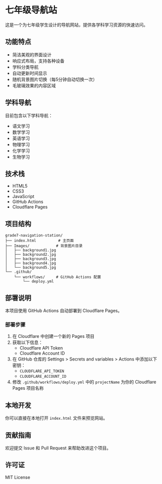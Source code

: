 # 七年级导航站

这是一个为七年级学生设计的导航网站，提供各学科学习资源的快速访问。

## 功能特点

- 简洁美观的界面设计
- 响应式布局，支持各种设备
- 学科分类导航
- 自动更新时间显示
- 随机背景图片切换（每5分钟自动切换一次）
- 毛玻璃效果的内容区域

## 学科导航

目前包含以下学科导航：
- 语文学习
- 数学学习
- 英语学习
- 物理学习
- 化学学习
- 生物学习

## 技术栈

- HTML5
- CSS3
- JavaScript
- GitHub Actions
- Cloudflare Pages

## 项目结构

```
grade7-navigation-station/
├── index.html          # 主页面
├── Images/            # 背景图片目录
│   ├── background1.jpg
│   ├── background2.jpg
│   ├── background3.jpg
│   ├── background4.jpg
│   └── background5.jpg
└── .github/
    └── workflows/     # GitHub Actions 配置
        └── deploy.yml
```

## 部署说明

本项目使用 GitHub Actions 自动部署到 Cloudflare Pages。

### 部署步骤

1. 在 Cloudflare 中创建一个新的 Pages 项目
2. 获取以下信息：
   - Cloudflare API Token
   - Cloudflare Account ID
3. 在 GitHub 仓库的 Settings > Secrets and variables > Actions 中添加以下密钥：
   - `CLOUDFLARE_API_TOKEN`
   - `CLOUDFLARE_ACCOUNT_ID`
4. 修改 `.github/workflows/deploy.yml` 中的 `projectName` 为你的 Cloudflare Pages 项目名称

## 本地开发

你可以直接在本地打开 `index.html` 文件来预览网站。

## 贡献指南

欢迎提交 Issue 和 Pull Request 来帮助改进这个项目。

## 许可证

MIT License 